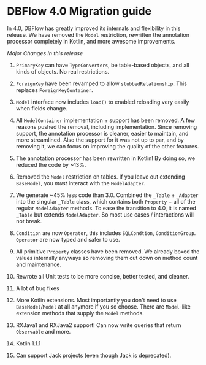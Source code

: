 # DBFlow 4.0 Migration guide

In 4.0, DBFlow has greatly improved its internals and flexibility in this release. We have removed the `Model` restriction, rewritten the annotation processor completely in Kotlin, and more awesome improvements.

_Major Changes In this release_

1. `PrimaryKey` can have `TypeConverters`, be table-based objects, and all kinds of objects. No real restrictions.

2. `ForeignKey` have been revamped to allow `stubbedRelationship`. This replaces `ForeignKeyContainer`.

3. `Model` interface now includes `load()` to enabled reloading very easily when fields change.

4. All `ModelContainer` implementation + support has been removed. A few reasons pushed the removal, including implementation. Since removing support, the annotation processor is cleaner, easier to maintain, and more streamlined. Also the support for it was not up to par, and by removing it, we can focus on improving the quality of the other features.

5. The annotation processor has been rewritten in Kotlin! By doing so, we reduced the code by ~13%.

6. Removed the `Model` restriction on tables. If you leave out extending `BaseModel`, you _must_ interact with the `ModelAdapter`.

7. We generate ~45% less code than 3.0. Combined the `_Table` + `_Adapter` into the singular `_Table` class, which contains both `Property` + all of the regular `ModelAdapter` methods. To ease the transition to 4.0, it is named `_Table` but extends `ModelAdapter`. So most use cases / interactions will not break.

8. `Condition` are now `Operator`, this includes `SQLCondtion`, `ConditionGroup`. `Operator` are now typed and safer to use.

9. All primitive `Property` classes have been removed. We already boxed the values internally anyways so removing them cut down on method count and maintenance.

10. Rewrote all Unit tests to be more concise, better tested, and cleaner.

11. A lot of bug fixes

12. More Kotlin extensions. Most importantly you don't need to use `BaseModel`/`Model` at all anymore if you so choose. There are `Model`-like extension methods that supply the `Model` methods.

13. RXJava1 and RXJava2 support! Can now write queries that return `Observable` and more.

14. Kotlin 1.1.1

15. Can support Jack projects (even though Jack is deprecated).
